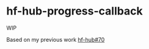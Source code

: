 # hf-hub-progress-callback

WIP 

Based on my previous work [hf-hub#70](https://github.com/huggingface/hf-hub/pull/70/)